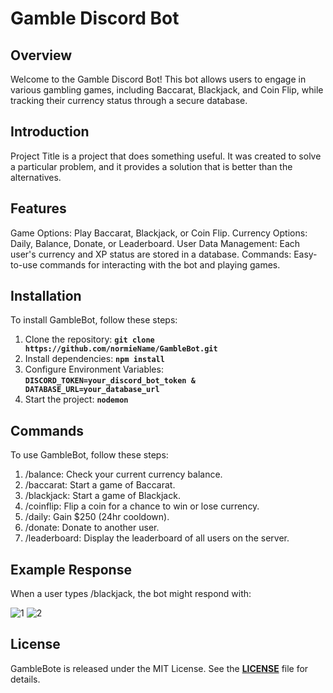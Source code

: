 # **Gamble Discord Bot**

## **Overview**

Welcome to the Gamble Discord Bot! This bot allows users to engage in various gambling games, including Baccarat, Blackjack, and Coin Flip, while tracking their currency status through a secure database.

## **Introduction**

Project Title is a project that does something useful. It was created to solve a particular problem, and it provides a solution that is better than the alternatives.

## **Features**
Game Options: Play Baccarat, Blackjack, or Coin Flip.
Currency Options: Daily, Balance, Donate, or Leaderboard.
User Data Management: Each user's currency and XP status are stored in a database.
Commands: Easy-to-use commands for interacting with the bot and playing games.

## **Installation**

To install GambleBot, follow these steps:

1. Clone the repository: **`git clone https://github.com/normieName/GambleBot.git`**
2. Install dependencies: **`npm install`**
3. Configure Environment Variables: **`DISCORD_TOKEN=your_discord_bot_token & DATABASE_URL=your_database_url`** 
4. Start the project: **`nodemon`**

## **Commands**

To use GambleBot, follow these steps:

1. /balance: Check your current currency balance.
2. /baccarat: Start a game of Baccarat.
3. /blackjack: Start a game of Blackjack.
4. /coinflip: Flip a coin for a chance to win or lose currency.
5. /daily: Gain $250 (24hr cooldown).
6. /donate: Donate to another user.
7. /leaderboard: Display the leaderboard of all users on the server.

## **Example Response**

When a user types /blackjack, the bot might respond with:

![1](https://github.com/user-attachments/assets/899af4c6-cd1e-48e8-86bb-b317c4eb6146)
![2](https://github.com/user-attachments/assets/68be6f6f-c83e-46fe-acdc-cd534ad6772c)


## **License**

GambleBote is released under the MIT License. See the **[LICENSE](https://www.blackbox.ai/share/LICENSE)** file for details.
